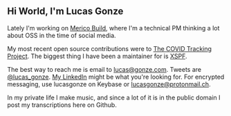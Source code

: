 ## Hi World, I'm Lucas Gonze

Lately I'm working on [Merico Build](https://merico.build), where I'm a technical PM thinking a lot about OSS in the time of social media. 

My most recent open source contributions were to [The COVID Tracking Project](https://github.com/orgs/COVID19Tracking/dashboard). The biggest thing I have been a maintainer for is [XSPF](http://xspf.org).

The best way to reach me is email to lucas@gonze.com. Tweets are [@lucas_gonze](https://twitter.com/lucas_gonze). [My LinkedIn](https://www.linkedin.com/in/lucasgonze/) might be what you're looking for. For encrypted messaging, use lucasgonze on Keybase or lucasgonze@protonmail.ch.

In my private life I make music, and since a lot of it is in the public domain I post my transcriptions here on Github.


